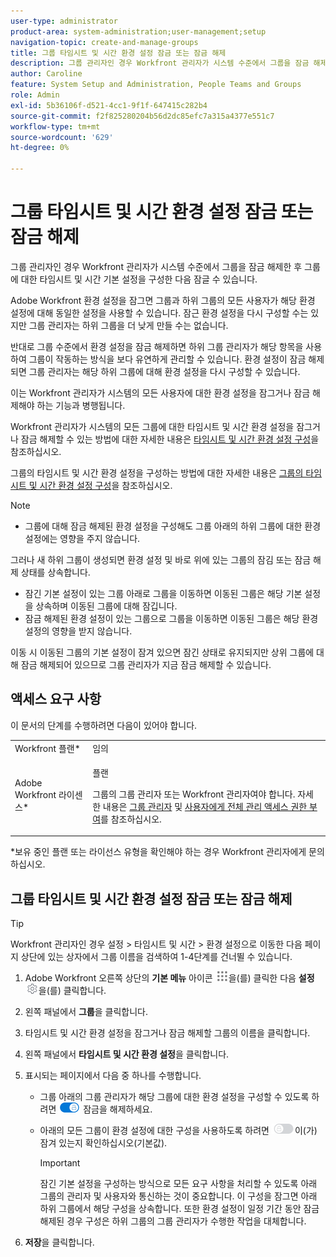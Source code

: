 ```yaml
---
user-type: administrator
product-area: system-administration;user-management;setup
navigation-topic: create-and-manage-groups
title: 그룹 타임시트 및 시간 환경 설정 잠금 또는 잠금 해제
description: 그룹 관리자인 경우 Workfront 관리자가 시스템 수준에서 그룹을 잠금 해제한 후 그룹에 대한 타임시트 및 시간 기본 설정을 구성한 다음 잠글 수 있습니다.
author: Caroline
feature: System Setup and Administration, People Teams and Groups
role: Admin
exl-id: 5b36106f-d521-4cc1-9f1f-647415c282b4
source-git-commit: f2f825280204b56d2dc85efc7a315a4377e551c7
workflow-type: tm+mt
source-wordcount: '629'
ht-degree: 0%

---
```


# 그룹 타임시트 및 시간 환경 설정 잠금 또는 잠금 해제

그룹 관리자인 경우 Workfront 관리자가 시스템 수준에서 그룹을 잠금 해제한 후 그룹에 대한 타임시트 및 시간 기본 설정을 구성한 다음 잠글 수 있습니다.

Adobe Workfront 환경 설정을 잠그면 그룹과 하위 그룹의 모든 사용자가 해당 환경 설정에 대해 동일한 설정을 사용할 수 있습니다. 잠근 환경 설정을 다시 구성할 수는 있지만 그룹 관리자는 하위 그룹을 더 낮게 만들 수는 없습니다.

반대로 그룹 수준에서 환경 설정을 잠금 해제하면 하위 그룹 관리자가 해당 항목을 사용하여 그룹이 작동하는 방식을 보다 유연하게 관리할 수 있습니다. 환경 설정이 잠금 해제되면 그룹 관리자는 해당 하위 그룹에 대해 환경 설정을 다시 구성할 수 있습니다.

이는 Workfront 관리자가 시스템의 모든 사용자에 대한 환경 설정을 잠그거나 잠금 해제해야 하는 기능과 병행됩니다.

Workfront 관리자가 시스템의 모든 그룹에 대한 타임시트 및 시간 환경 설정을 잠그거나 잠금 해제할 수 있는 방법에 대한 자세한 내용은 [타임시트 및 시간 환경 설정 구성](../../../administration-and-setup/set-up-workfront/configure-timesheets-schedules/timesheet-and-hour-preferences.md)을 참조하십시오.

그룹의 타임시트 및 시간 환경 설정을 구성하는 방법에 대한 자세한 내용은 [그룹의 타임시트 및 시간 환경 설정 구성](../../../administration-and-setup/manage-groups/create-and-manage-groups/configure-timesheet-hour-preferences-group.md)을 참조하십시오.

<!--
Unlike other Lock/Unlock articles that start just like this one, we need the steps here. In other areas, the lock/unlock step is part of the article about setting preferences or creating statuses.</p>
-->

>[!NOTE]
>
>* 그룹에 대해 잠금 해제된 환경 설정을 구성해도 그룹 아래의 하위 그룹에 대한 환경 설정에는 영향을 주지 않습니다.
>
>  그러나 새 하위 그룹이 생성되면 환경 설정 및 바로 위에 있는 그룹의 잠김 또는 잠금 해제 상태를 상속합니다.
>
>* 잠긴 기본 설정이 있는 그룹 아래로 그룹을 이동하면 이동된 그룹은 해당 기본 설정을 상속하며 이동된 그룹에 대해 잠깁니다.
>* 잠금 해제된 환경 설정이 있는 그룹으로 그룹을 이동하면 이동된 그룹은 해당 환경 설정의 영향을 받지 않습니다.
>
>  이동 시 이동된 그룹의 기본 설정이 잠겨 있으면 잠긴 상태로 유지되지만 상위 그룹에 대해 잠금 해제되어 있으므로 그룹 관리자가 지금 잠금 해제할 수 있습니다.
>

## 액세스 요구 사항

이 문서의 단계를 수행하려면 다음이 있어야 합니다.

<table style="table-layout:auto"> 
 <col> 
 <col> 
 <tbody> 
  <tr> 
   <td role="rowheader">Workfront 플랜*</td> 
   <td>임의</td> 
  </tr> 
  <tr> 
   <td role="rowheader">Adobe Workfront 라이센스*</td> 
   <td> <p>플랜 </p> <p>그룹의 그룹 관리자 또는 Workfront 관리자여야 합니다. 자세한 내용은 <a href="../../../administration-and-setup/manage-groups/group-roles/group-administrators.md" class="MCXref xref">그룹 관리자</a> 및 <a href="../../../administration-and-setup/add-users/configure-and-grant-access/grant-a-user-full-administrative-access.md" class="MCXref xref">사용자에게 전체 관리 액세스 권한 부여</a>를 참조하십시오.</p> </td> 
  </tr> 
 </tbody> 
</table>

&#42;보유 중인 플랜 또는 라이선스 유형을 확인해야 하는 경우 Workfront 관리자에게 문의하십시오.

## 그룹 타임시트 및 시간 환경 설정 잠금 또는 잠금 해제

>[!TIP]
>
>Workfront 관리자인 경우 설정 > 타임시트 및 시간 > 환경 설정으로 이동한 다음 페이지 상단에 있는 상자에서 그룹 이름을 검색하여 1-4단계를 건너뛸 수 있습니다.

1. Adobe Workfront 오른쪽 상단의 **기본 메뉴** 아이콘 ![](assets/main-menu-icon.png)을(를) 클릭한 다음 **설정** ![](assets/gear-icon-settings.png)을(를) 클릭합니다.

1. 왼쪽 패널에서 **그룹**&#x200B;을 클릭합니다.
1. 타임시트 및 시간 환경 설정을 잠그거나 잠금 해제할 그룹의 이름을 클릭합니다.
1. 왼쪽 패널에서 **타임시트 및 시간 환경 설정**&#x200B;을 클릭합니다.

1. 표시되는 페이지에서 다음 중 하나를 수행합니다.

   * 그룹 아래의 그룹 관리자가 해당 그룹에 대한 환경 설정을 구성할 수 있도록 하려면 ![](assets/unlock-toggle-button.png) 잠금을 해제하세요.
   * 아래의 모든 그룹이 환경 설정에 대한 구성을 사용하도록 하려면 ![](assets/lock-toggle-button.png)이(가) 잠겨 있는지 확인하십시오(기본값).

     >[!IMPORTANT]
     >
     >잠긴 기본 설정을 구성하는 방식으로 모든 요구 사항을 처리할 수 있도록 아래 그룹의 관리자 및 사용자와 통신하는 것이 중요합니다. 이 구성을 잠그면 아래 하위 그룹에서 해당 구성을 상속합니다. 또한 환경 설정이 일정 기간 동안 잠금 해제된 경우 구성은 하위 그룹의 그룹 관리자가 수행한 작업을 대체합니다.

1. **저장**&#x200B;을 클릭합니다.
